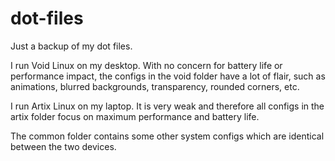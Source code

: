 # dot-files
Just a backup of my dot files.

I run Void Linux on my desktop. With no concern for battery life or performance impact, the configs in the void folder have a lot of flair, such as animations, blurred backgrounds, transparency, rounded corners, etc.

I run Artix Linux on my laptop. It is very weak and therefore all configs in the artix folder focus on maximum performance and battery life.

The common folder contains some other system configs which are identical between the two devices.
